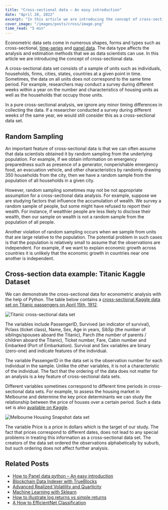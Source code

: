 ```yaml
---
title: "Cross-sectional data – An easy introduction"
date: "April 20, 2022"
excerpt: "In this article we are introducing the concept of cross-sectional data. A cross-sectional data set consists of a sample of units at a given point in time."
cover_image: "/images/posts/cross/image.png"
time_read: "5 min"
---
```


Econometric data sets come in numerous shapes, forms and types such as cross-sectional, [time-series](https://dspyt.com/time-series-data-an-easy-introduction) and [panel data](https://dspyt.com/panel-data-econometrics-an-introduction-with-an-example-in-python). The data type affects the analysis and estimation methods that we as data scientists can use. In this article we are introducing the concept of cross-sectional data.

A cross-sectional data set consists of a sample of units such as individuals, households, firms, cities, states, countries at a given point in time. Sometimes, the data on all units does not correspond to the same time period. For example, researchers may conduct a survey during different weeks within a year on the number and characteristics of housing units as well as the households that occupy those units.

In a pure cross-sectional analysis, we ignore any minor timing differences in collecting the data. If a researcher conducted a survey during different weeks of the same year, we would still consider this as a cross-sectional data set.

## Random Sampling

An important feature of cross-sectional data is that we can often assume that data scientists obtained it by random sampling from the underlying population. For example, if we obtain information on emergency preparedness such as presence of a generator, nonperishable emergency food, an evacuation vehicle, and other characteristics by randomly drawing 350 households from the city, then we have a random sample from the population of all households in a given city.

However, random sampling sometimes may not be not appropriate assumption for a cross-sectional data analysis. For example, suppose we are studying factors that influence the accumulation of wealth. We survey a random sample of people, but some might have refused to report their wealth. For instance, if wealthier people are less likely to disclose their wealth, then our sample on wealth is not a random sample from the population of all people.

Another violation of random sampling occurs when we sample from units that are large relative to the population. The potential problem in such cases is that the population is relatively small to assume that the observations are independent. For example, if we want to explain economic growth across countries it is unlikely that the economic growth in countries near one another is independent.

## Cross-section data example: Titanic Kaggle Dataset

We can demonstrate the cross-sectional data for econometric analysis with the help of Python. The table below contains a [cross-sectional Kaggle data set on Titanic passengers on April 15th, 1912](https://www.kaggle.com/c/titanic).

![Titanic cross-sectional data set](/images/posts/cross/image-1.png)

The variables include PassengerID, Survived (an indicator of survival), Pclass (ticket class), Name, Sex, Age in years, SibSp (the number of siblings/spouses aboard the Titanic), Parch (the number of parents / children aboard the Titanic), Ticket number, Fare, Cabin number and Embarked (Port of Embarkation). Survival and Sex variables are binary (zero-one) and indicate features of the individual.

The variable PassengerID in the data set is the observation number for each individual in the sample. Unlike the other variables, it is not a characteristic of the individual. The fact that the ordering of the data does not matter for an analysis is a key feature of cross-sectional data sets.

Different variables sometimes correspond to different time periods in cross-sectional data sets. For example, to assess the housing market in Melbourne and determine the key price determinants we can study the relationship between the price of houses over a certain period. Such a data set is also [available on Kaggle](https://www.kaggle.com/dansbecker/melbourne-housing-snapshot).

![Melbourne Housing Snapshot data set](/images/posts/cross/image-2-1024x327.png)

The variable Price is a price in dollars which is the target of our study. The fact that prices correspond to different dates, does not lead to any special problems in treating this information as a cross-sectional data set. The creators of the data set ordered the observations alphabetically by suburb, but such ordering does not affect further analysis.

## Related Posts

- [How to Panel data python – An easy introduction](https://dspyt.com/panel-data-econometrics-an-introduction-with-an-example-in-python)
- [Blockchain Data Indexer with TrueBlocks](https://dspyt.com/blockchain-data-indexer-with-trueblocks)
- [Advanced Realized Volatility and Quarticity](https://dspyt.com/advanced-realized-volatility-and-quarticity)
- [Machine Learning with Sklearn](https://dspyt.com/machine-learning-time-series-temperature-data-modeling)
- [How to illustrate log returns vs simple returns](https://dspyt.com/simple-returns-log-return-and-volatility-simple-introduction)
- [A How to EfficientNet Classification](https://dspyt.com/efficientnet-classification)
